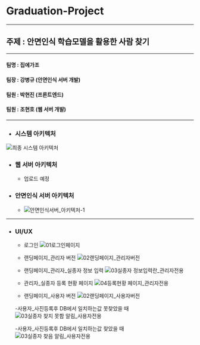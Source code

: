 # Graduation-Project
---
## __주제__ : 안면인식 학습모델을 활용한 사람 찾기
---
#### 팀명 : 집에가조
#### 팀장 : 강병규 (안면인식 서버 개발)
#### 팀원 : 박현진 (프론트엔드)
#### 팀원 : 조현호 (웹 서버 개발)
---
- ### __시스템 아키텍처__

![최종 시스템 아키텍처](https://user-images.githubusercontent.com/111965118/209160731-e5ee3710-77bf-444b-98cf-12bbe7ba1416.jpg)


- ### __웹 서버 아키텍처__
  - 업로드 예정


- ### __안면인식 서버 아키텍처__
  - ![안면인식서버_아키텍처-1](https://user-images.githubusercontent.com/111965118/213619252-be1002a2-cabb-46de-aec5-58732d70be95.jpg)



------

- ### __UI/UX__
  - 로그인
![01로그인페이지](https://user-images.githubusercontent.com/111965118/209203139-7fc46161-4f4f-48ae-bef4-e9d99f58ade9.PNG)

  - 랜딩페이지_관리자 버전
![02랜딩페이지_관리자버전](https://user-images.githubusercontent.com/111965118/209203148-6593f882-f467-4247-b92b-d9ecddfc179a.PNG)

  - 랜딩페이지_관리자_실종자 정보 입력
![03실종자 정보입력란_관리자전용](https://user-images.githubusercontent.com/111965118/209203188-63abacc7-1bdb-4b8c-a74a-b12064e0485c.PNG)

  - 관리자_실종자 등록 현황 페이지
  ![04등록현황 페이지_관리자전용](https://user-images.githubusercontent.com/111965118/209203197-79fa4465-488e-41d5-afb9-de5a2c53f8cc.PNG)
  
  - 랜딩페이지_사용자 버전
  ![02랜딩페이지_사용자버전](https://user-images.githubusercontent.com/111965118/209203165-7e5e05b7-a092-4785-845b-cd5822a3e4ce.PNG)
  
  -사용자_사진등록후 DB에서 일치하는값 못찾았을 때
  ![03실종자 찾지 못함 알림_사용자전용](https://user-images.githubusercontent.com/111965118/209203196-16225174-3899-4aa0-9f84-e0c50b66b471.PNG)
  
  -사용자_사진등록후 DB에서 일치하는값 찾았을 때
  ![03실종자 찾음 알림_사용자전용](https://user-images.githubusercontent.com/111965118/209203194-7e4432ba-ad43-49e4-a56f-758b678af8cd.PNG)
   
   

